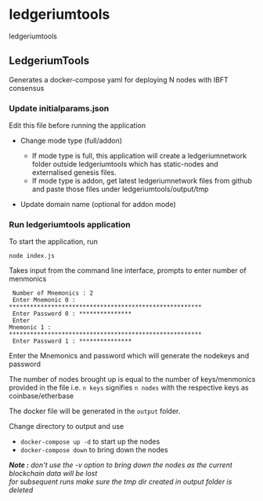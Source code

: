 # ledgeriumtools
ledgeriumtools

## LedgeriumTools

Generates a docker-compose yaml for deploying N nodes with IBFT consensus

### Update initialparams.json
Edit this file before running the application
* Change mode type (full/addon)
    
    * If mode type is full, this application will create a ledgeriumnetwork folder outside ledgeriumtools which has static-nodes and externalised genesis files.
    * If mode type is addon, get latest ledgeriumnetwork files from github and paste those files under ledgeriumtools/output/tmp  
* Update domain name (optional for addon mode)

### Run ledgeriumtools application

To start the application, run
```
node index.js
```

Takes input from the command line interface, prompts to enter number of menmonics

<code> Number of Mnemonics : 2 </code><br>
<code> Enter Mnemonic 0 : *******************************************************</code><br>
<code> Enter Password 0 : ***************</code><br>
<code> Enter Mnemonic 1 : *******************************************************</code><br>
<code> Enter Password 1 : ***************</code><br>

Enter the Mnemonics and password which will generate the nodekeys and password

The number of nodes brought up is equal to the number of keys/menmonics provided in the file i.e. `n keys` signifies `n nodes` with the respective keys as coinbase/etherbase

The docker file will be generated in the `output` folder.

Change directory to output and use

* `docker-compose up -d` to start up the nodes
* `docker-compose down` to bring down the nodes

<i> <b>Note :</b> don't use the -v option to bring down the nodes as the current blockchain data will be lost<br>
for subsequent runs make sure the tmp dir created in output folder is deleted </i>